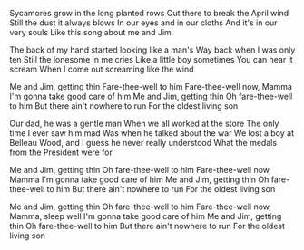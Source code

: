 Sycamores grow in the long planted rows
Out there to break the April wind
Still the dust it always blows
In our eyes and in our cloths
And it's in our very souls
Like this song about me and Jim

The back of my hand started looking like a man's
Way back when I was only ten
Still the lonesome in me cries
Like a little boy sometimes
You can hear it scream
When I come out screaming like the wind

Me and Jim, getting thin
Fare-thee-well to him
Fare-thee-well now, Mamma
I'm gonna take good care of him
Me and Jim, getting thin
Oh fare-thee-well to him
But there ain't nowhere to run
For the oldest living son

Our dad, he was a gentle man
When we all worked at the store
The only time I ever saw him mad
Was when he talked about the war
We lost a boy at Belleau Wood, and
I guess he never really understood
What the medals from the President were for

Me and Jim, getting thin
Oh fare-thee-well to him
Fare-thee-well now, Mamma
I'm gonna take good care of him
Me and Jim, getting thin
Oh fare-thee-well to him
But there ain't nowhere to run
For the oldest living son

Me and Jim, getting thin
Oh fare-thee-well to him
Fare-thee-well now, Mamma, sleep well
I'm gonna take good care of him
Me and Jim, getting thin
Oh fare-thee-well to him
But there ain't nowhere to run
For the oldest living son
